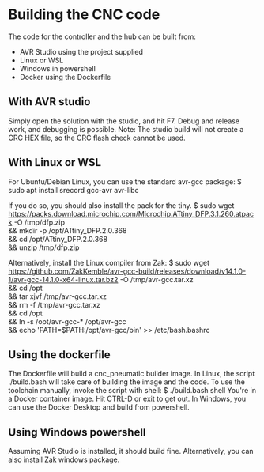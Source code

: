 # Building the CNC code

The code for the controller and the hub can be built from:
* AVR Studio using the project supplied
* Linux or WSL
* Windows in powershell
* Docker using the Dockerfile

## With AVR studio
Simply open the solution with the studio, and hit F7. 
Debug and release work, and debugging is possible.
Note: The studio build will not create a CRC HEX file, so the CRC flash check cannot be used.

## With Linux or WSL
For Ubuntu/Debian Linux, you can use the standard avr-gcc package:
 $ sudo apt install srecord gcc-avr avr-libc

If you do so, you should also install the pack for the tiny.
 $  sudo wget https://packs.download.microchip.com/Microchip.ATtiny_DFP.3.1.260.atpack -O /tmp/dfp.zip \
  && mkdir -p /opt/ATtiny_DFP.2.0.368 \
  && cd /opt/ATtiny_DFP.2.0.368 \
  && unzip /tmp/dfp.zip

Alternatively, install the Linux compiler from Zak:
 $ sudo wget https://github.com/ZakKemble/avr-gcc-build/releases/download/v14.1.0-1/avr-gcc-14.1.0-x64-linux.tar.bz2 -O /tmp/avr-gcc.tar.xz \
  && cd /opt \
  && tar xjvf /tmp/avr-gcc.tar.xz \
  && rm -f /tmp/avr-gcc.tar.xz \
  && cd /opt \
  && ln -s /opt/avr-gcc-* /opt/avr-gcc \
  && echo 'PATH=$PATH:/opt/avr-gcc/bin' >> /etc/bash.bashrc

## Using the dockerfile
The Dockerfile will build a cnc_pneumatic builder image.
In Linux, the script ./build.bash will take care of building the image and the code.
To use the toolchain manually, invoke the script with shell:
 $ ./build.bash shell
You're in a Docker container image. Hit CTRL-D or exit to get out.
In Windows, you can use the Docker Desktop and build from powershell. 

## Using Windows powershell
Assuming AVR Studio is installed, it should build fine. Alternatively, you can also install Zak windows package.
